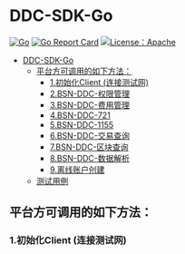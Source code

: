 # DDC-SDK-Go

[![Go](https://github.com/bianjieai/ddc-sdk-go/actions/workflows/go.yml/badge.svg)](https://github.com/bianjieai/ddc-sdk-go/actions/workflows/go.yml)
[![Go Report Card](https://goreportcard.com/badge/github.com/bianjieai/ddc-sdk-go/ddc-sdk-platform-go)](https://goreportcard.com/report/github.com/bianjieai/ddc-sdk-go/ddc-sdk-platform-go)
[![License：Apache](https://camo.githubusercontent.com/13258d937f88709447768f3df4a63170ec889e741d0feaa1d5b2c3f8536dc567/68747470733a2f2f696d672e736869656c64732e696f2f6769746875622f6c6963656e73652f697269736e65742f697269736875622e737667)](https://www.apache.org/licenses/LICENSE-2.0)

- [DDC-SDK-Go](#ddc-sdk-go)
    - [平台方可调用的如下方法：](#平台方可调用的如下方法)
        - [1.初始化Client (连接测试网)](#1初始化client-连接测试网)
        - [2.BSN-DDC-权限管理](#2bsn-ddc-权限管理)
        - [3.BSN-DDC-费用管理](#3bsn-ddc-费用管理)
        - [4.BSN-DDC-721](#4bsn-ddc-721)
        - [5.BSN-DDC-1155](#5bsn-ddc-1155)
        - [6.BSN-DDC-交易查询](#6bsn-ddc-交易查询)
        - [7.BSN-DDC-区块查询](#7bsn-ddc-区块查询)
        - [8.BSN-DDC-数据解析](#8bsn-ddc-数据解析)
        - [9.离线账户创建](#9离线账户创建)
    - [测试用例](#测试用例)

## 平台方可调用的如下方法：

### 1.初始化Client (连接测试网)

